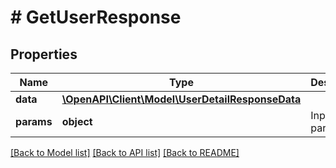 # # GetUserResponse

## Properties

Name | Type | Description | Notes
------------ | ------------- | ------------- | -------------
**data** | [**\OpenAPI\Client\Model\UserDetailResponseData**](UserDetailResponseData.md) |  |
**params** | **object** | Input parameters |

[[Back to Model list]](../../README.md#models) [[Back to API list]](../../README.md#endpoints) [[Back to README]](../../README.md)
